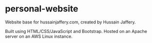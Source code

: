 # personal-website
Website base for hussainjaffery.com, created by Hussain Jaffery.

Built using HTML/CSS/JavaScript and Bootstrap. Hosted on an Apache server on an AWS Linux instance.